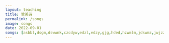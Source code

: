 ```yaml
---
layout: teaching
title: 赞美诗
permalink: /songs
image: songs
date: 2022-09-01
songs: [asbbl,dsgm,dswwnk,czcdyw,edzl,edzy,gjg,hded,hzwmlm,jdswmz,jwjzzl,klz,ndje,nbn,ntzrttjl,ourgod,qslyx,rhhjbyjp,sdlsrm,slqnlcmwx,smzg,ssdg,tfmsll,wake,wdsmxgn,wmds,wmztsdf,xgdyp,yhhbhn,yscwwzx,zcjwgx,znyyywtz,zwxx]
---
```


